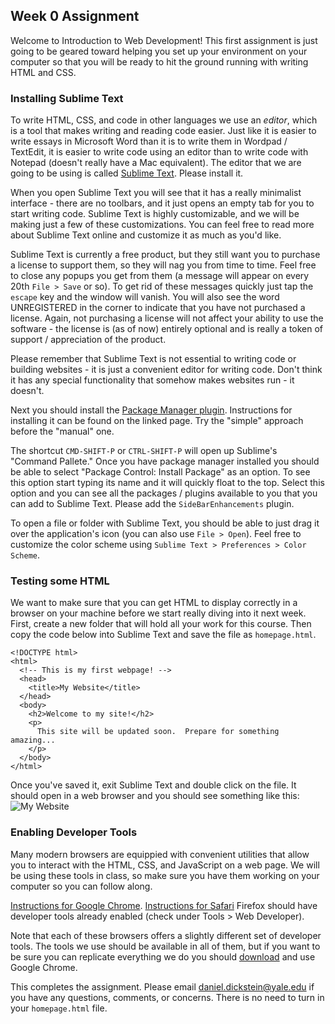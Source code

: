 ## Week 0 Assignment

Welcome to Introduction to Web Development!  This first assignment is just going to be geared toward helping you set up your environment on your computer so that you will be ready to hit the ground running with writing HTML and CSS.

### Installing Sublime Text

To write HTML, CSS, and code in other languages we use an *editor*, which is a tool that makes writing and reading code easier.  Just like it is easier to write essays in Microsoft Word than it is to write them in Wordpad / TextEdit, it is easier to write code using an editor than to write code with Notepad (doesn't really have a Mac equivalent).  The editor that we are going to be using is called [Sublime Text](http://www.sublimetext.com/3).  Please install it.

When you open Sublime Text you will see that it has a really minimalist interface - there are no toolbars, and it just opens an empty tab for you to start writing code.  Sublime Text is highly customizable, and we will be making just a few of these customizations.  You can feel free to read more about Sublime Text online and customize it as much as you'd like.

Sublime Text is currently a free product, but they still want you to purchase a license to support them, so they will nag you from time to time.  Feel free to close any popups you get from them (a message will appear on every 20th `File > Save` or so).  To get rid of these messages quickly just tap the `escape` key and the window will vanish.  You will also see the word UNREGISTERED in the corner to indicate that you have not purchased a license.  Again, not purchasing a license will not affect your ability to use the software - the license is (as of now) entirely optional and is really a token of support / appreciation of the product.

Please remember that Sublime Text is not essential to writing code or building websites - it is just a convenient editor for writing code.  Don't think it has any special functionality that somehow makes websites run - it doesn't.

Next you should install the [Package Manager plugin](https://sublime.wbond.net/installation).  Instructions for installing it can be found on the linked page.  Try the "simple" approach before the "manual" one.

The shortcut `CMD-SHIFT-P` or `CTRL-SHIFT-P` will open up Sublime's "Command Pallete."  Once you have package manager installed you should be able to select "Package Control: Install Package" as an option.  To see this option start typing its name and it will quickly float to the top.  Select this option and you can see all the packages / plugins available to you that you can add to Sublime Text.  Please add the `SideBarEnhancements` plugin.

To open a file or folder with Sublime Text, you should be able to just drag it over the application's icon (you can also use `File > Open`).  Feel free to customize the color scheme using `Sublime Text > Preferences > Color Scheme`.

### Testing some HTML

We want to make sure that you can get HTML to display correctly in a browser on your machine before we start really diving into it next week.  First, create a new folder that will hold all your work for this course.  Then copy the code below into Sublime Text and save the file as `homepage.html`.
```
<!DOCTYPE html>
<html>
  <!-- This is my first webpage! -->
  <head>
    <title>My Website</title>
  </head>
  <body>
    <h2>Welcome to my site!</h2>
    <p>
      This site will be updated soon.  Prepare for something amazing...
    </p>
  </body>
</html>
```
Once you've saved it, exit Sublime Text and double click on the file.  It should open in a web browser and you should see something like this:
![My Website](http://cl.ly/image/23392X1I2S22/Image%202014-09-06%20at%206.13.18%20PM.png)

### Enabling Developer Tools

Many modern browsers are equippied with convenient utilities that allow you to interact with the HTML, CSS, and JavaScript on a web page.  We will be using these tools in class, so make sure you have them working on your computer so you can follow along.

[Instructions for Google Chrome](https://developer.chrome.com/devtools).
[Instructions for Safari](https://developer.apple.com/library/safari/documentation/AppleApplications/Conceptual/Safari_Developer_Guide/GettingStarted/GettingStarted.html#//apple_ref/doc/uid/TP40007874-CH2-SW2)
Firefox should have developer tools already enabled (check under Tools > Web Developer).

Note that each of these browsers offers a slightly different set of developer tools.  The tools we use should be available in all of them, but if you want to be sure you can replicate everything we do you should [download](https://support.google.com/chrome/answer/95346?hl=en) and use Google Chrome.

This completes the assignment.  Please email daniel.dickstein@yale.edu if you have any questions, comments, or concerns.  There is no need to turn in your `homepage.html` file.
